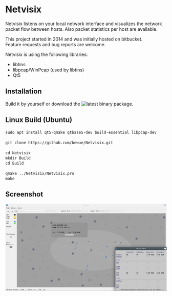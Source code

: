 # Netvisix
Netvisix listens on your local network interface and visualizes the network packet flow between hosts.
Also packet statistics per host are available.  

This project started in 2014 and was initially hosted on bitbucket.  
Feature requests and bug reports are welcome.

Netvisix is using the following libraries:  
- libtins   
- libpcap/WinPcap (used by libtins)   
- Qt5

## Installation
Build it by yourself or download the ![latest](https://github.com/bewue/Netvisix/releases/latest) binary package.

## Linux Build (Ubuntu)
    sudo apt install qt5-qmake qtbase5-dev build-essential libpcap-dev

    git clone https://github.com/bewue/Netvisix.git

    cd Netvisix
    mkdir Build
    cd Build

    qmake ../Netvisix/Netvisix.pro
    make

## Screenshot
![](https://github.com/bewue/Misc/blob/main/Pictures/Netvisix.png)
